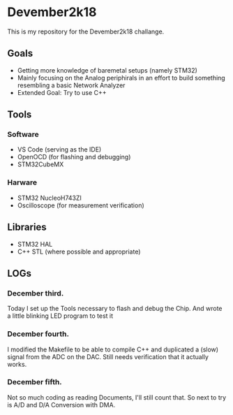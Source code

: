 # Devember2k18
This is my repository for the Devember2k18 challange.

## Goals 
* Getting more knowledge of baremetal setups (namely STM32)
* Mainly focusing on the Analog periphirals in an effort to build something resembling a basic Network Analyzer
* Extended Goal: Try to use C++
## Tools
### Software
* VS Code (serving as the IDE)
* OpenOCD (for flashing and debugging)
* STM32CubeMX
### Harware
* STM32 NucleoH743ZI
* Oscilloscope (for measurement verification)
## Libraries
* STM32 HAL
* C++ STL (where possible and appropriate)

## LOGs

### December third.
Today I set up the Tools necessary to flash and debug the Chip. And wrote a little blinking LED program to test it

### December fourth.
I modified the Makefile to be able to compile C++ and duplicated a (slow) signal from the ADC on the DAC. Still needs
verification that it actually works.

### December fifth. 
Not so much coding as reading Documents, I'll still count that. So next to try is A/D and D/A Conversion with DMA.
